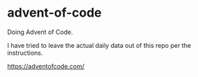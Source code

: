 # advent-of-code
 
Doing Advent of Code. 

I have tried to leave the actual daily data out of this repo per the instructions. 


https://adventofcode.com/
